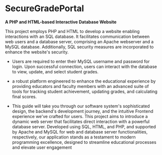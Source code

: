 # **SecureGradePortal**
**A PHP and HTML-based Interactive Database Website**

This project employs PHP and HTML to develop a website enabling interactions with an SQL database. It facilitates communication between web users and a database server, comprising an Apache webserver and a MySQL database. Additionally, SQL security measures are incorporated to enhance the website's security.

- Users are required to enter their MySQL username and password for login. Upon successful connection, users can interact with the database to view, update, and select student grades.

- a robust platform engineered to enhance the educational experience by providing educators and faculty members with an advanced suite of tools for tracking student achievement, updating grades, and calculating final scores. 

- This guide will take you through our software system's sophisticated design, the backend's development journey, and the intuitive Frontend experience we've crafted for users. This project aims to introduce a dynamic web server that facilitates direct interaction with a powerful database server. Developed using SQL, HTML, and PHP, and supported by Apache and MySQL for web and database server functionalities, respectively, our application stands as a testament to modern programming excellence, designed to streamline educational processes and elevate user engagement
